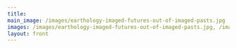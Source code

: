 ```yaml
---
title: 
main_image: /images/earthology-imaged-futures-out-of-imaged-pasts.jpg
images: /images/earthology-imaged-futures-out-of-imaged-pasts.jpg, /images/mawat-cementerios.jpg, /images/Vision-mineral-crean-un-desierto-y-lo-llaman-paz.jpg, /images/reading-stones-matadero-detalle.jpg, /images/reading-stones-caillois-quote.jpg, /images/seed-image-ground-images-within-images.jpg, /images/quivering-prague-invisible-moments-water.jpg, /images/bildung-growth-of-the-i.jpg
layout: front
---
```


